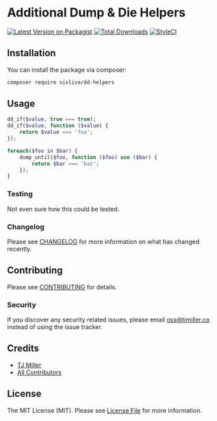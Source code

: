 # Additional Dump & Die Helpers

[![Latest Version on Packagist](https://img.shields.io/packagist/v/sixlive/dd-helpers.svg?style=flat-square)](https://packagist.org/packages/sixlive/dd-helpers)
[![Total Downloads](https://img.shields.io/packagist/dt/sixlive/dd-helpers.svg?style=flat-square)](https://packagist.org/packages/sixlive/dd-helpers)
[![StyleCI](https://github.styleci.io/repos/199317668/shield?branch=master)](https://github.styleci.io/repos/199317668)

## Installation

You can install the package via composer:

```bash
composer require sixlive/dd-helpers
```

## Usage

``` php
dd_if($value, true === true);
dd_if($value, function ($value) {
    return $value === 'foo';
});

foreach($foo in $bar) {
    dump_until($foo, function ($foo) use ($bar) {
        return $bar === 'baz';
    });
}
```

### Testing
Not even sure how this could be tested.

### Changelog

Please see [CHANGELOG](CHANGELOG.md) for more information on what has changed recently.

## Contributing

Please see [CONTRIBUTING](CONTRIBUTING.md) for details.

### Security

If you discover any security related issues, please email oss@tjmiller.co instead of using the issue tracker.

## Credits

- [TJ Miller](https://github.com/sixlive)
- [All Contributors](../../contributors)

## License

The MIT License (MIT). Please see [License File](LICENSE.md) for more information.

